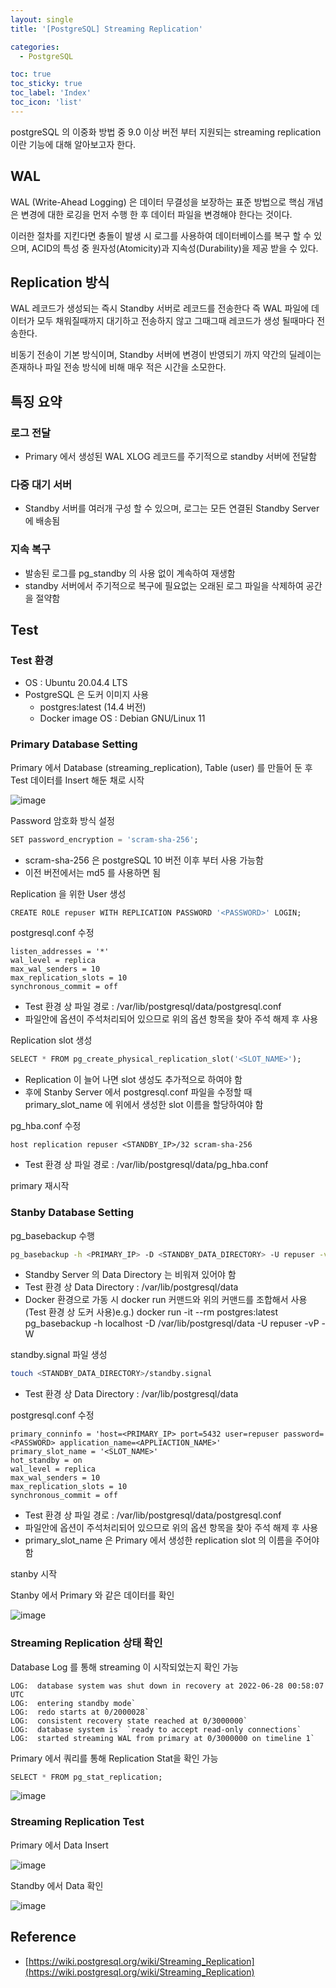 ```yaml
---
layout: single
title: '[PostgreSQL] Streaming Replication'

categories:
  - PostgreSQL

toc: true
toc_sticky: true
toc_label: 'Index'
toc_icon: 'list'
---
```


postgreSQL 의 이중화 방법 중 9.0 이상 버전 부터 지원되는 streaming replication 이란 기능에 대해 알아보고자 한다.

## WAL

WAL (Write-Ahead Logging) 은 데이터 무결성을 보장하는 표준 방법으로 핵심 개념은 변경에 대한 로깅을 먼저 수행 한 후 데이터 파일을 변경해야 한다는 것이다.

이러한 절차를 지킨다면 충돌이 발생 시 로그를 사용하여 데이터베이스를 복구 할 수 있으며, ACID의 특성 중 원자성(Atomicity)과 지속성(Durability)을 제공 받을 수 있다.

## Replication 방식

WAL 레코드가 생성되는 즉시 Standby 서버로 레코드를 전송한다 즉 WAL 파일에 데이터가 모두 채워질때까지 대기하고 전송하지 않고 그때그때 레코드가 생성 될때마다 전송한다.

비동기 전송이 기본 방식이며, Standby 서버에 변경이 반영되기 까지 약간의 딜레이는 존재하나 파일 전송 방식에 비해 매우 적은 시간을 소모한다.

## 특징 요약

### **로그 전달**

- Primary 에서 생성된 WAL XLOG 레코드를 주기적으로 standby 서버에 전달함

### **다중 대기 서버**

- Standby 서버를 여러개 구성 할 수 있으며, 로그는 모든 연결된 Standby Server 에 배송됨

### **지속 복구**

- 발송된 로그를 pg_standby 의 사용 없이 계속하여 재생함
- standby 서버에서 주기적으로 복구에 필요없는 오래된 로그 파일을 삭제하여 공간을 절약함

## Test

### **Test 환경**

- OS : Ubuntu 20.04.4 LTS
- PostgreSQL 은 도커 이미지 사용
    - postgres:latest (14.4 버전)
    - Docker image OS : Debian GNU/Linux 11

### **Primary Database Setting**

Primary 에서 Database (streaming_replication), Table (user) 를 만들어 둔 후 Test 데이터를 Insert 해둔 채로 시작

![image](/assets/images/streaming_replication/primary_table_1.PNG)

Password 암호화 방식 설정

```sql
SET password_encryption = 'scram-sha-256';
```

- scram-sha-256 은 postgreSQL 10 버전 이후 부터 사용 가능함
- 이전 버전에서는 md5 를 사용하면 됨

Replication 을 위한 User 생성

```sql
CREATE ROLE repuser WITH REPLICATION PASSWORD '<PASSWORD>' LOGIN;
```

postgresql.conf 수정

```
listen_addresses = '*'
wal_level = replica
max_wal_senders = 10
max_replication_slots = 10
synchronous_commit = off
```

- Test 환경 상 파일 경로 : /var/lib/postgresql/data/postgresql.conf
- 파일안에 옵션이 주석처리되어 있으므로 위의 옵션 항목을 찾아 주석 해제 후 사용

Replication slot 생성

```sql
SELECT * FROM pg_create_physical_replication_slot('<SLOT_NAME>');
```

- Replication 이 늘어 나면 slot 생성도 추가적으로 하여야 함
- 후에 Stanby Server 에서 postgresql.conf 파일을 수정할 때 primary_slot_name 에 위에서 생성한 slot 이름을 할당하여야 함

pg_hba.conf 수정

```
host replication repuser <STANDBY_IP>/32 scram-sha-256
```

- Test 환경 상 파일 경로 : /var/lib/postgresql/data/pg_hba.conf

primary 재시작

### **Stanby Database Setting**

pg_basebackup 수행

```bash
pg_basebackup -h <PRIMARY_IP> -D <STANDBY_DATA_DIRECTORY> -U repuser -vP -W
```

- Standby Server 의 Data Directory 는 비워져 있어야 함
- Test 환경 상 Data Directory : /var/lib/postgresql/data
- Docker 환경으로 가동 시 docker run 커맨드와 위의 커맨드를 조합해서 사용 (Test 환경 상 도커 사용)e.g.) docker run -it --rm postgres:latest pg_basebackup -h localhost -D /var/lib/postgresql/data -U repuser -vP -W

standby.signal 파일 생성

```bash
touch <STANDBY_DATA_DIRECTORY>/standby.signal
```

- Test 환경 상 Data Directory : /var/lib/postgresql/data

postgresql.conf 수정

```
primary_conninfo = 'host=<PRIMARY_IP> port=5432 user=repuser password=<PASSWORD> application_name=<APPLIACTION_NAME>'
primary_slot_name = '<SLOT_NAME>'
hot_standby = on
wal_level = replica
max_wal_senders = 10
max_replication_slots = 10
synchronous_commit = off
```

- Test 환경 상 파일 경로 : /var/lib/postgresql/data/postgresql.conf
- 파일안에 옵션이 주석처리되어 있으므로 위의 옵션 항목을 찾아 주석 해제 후 사용
- primary_slot_name 은 Primary 에서 생성한 replication slot 의 이름을 주어야 함

stanby 시작

Stanby 에서 Primary 와 같은 데이터를 확인

![image](/assets/images/streaming_replication/standby_table_1.PNG)

### **Streaming Replication 상태 확인**

Database Log 를 통해 streaming 이 시작되었는지 확인 가능

```
LOG:  database system was shut down in recovery at 2022-06-28 00:58:07 UTC
LOG:  entering standby mode`
LOG:  redo starts at 0/2000028`
LOG:  consistent recovery state reached at 0/3000000`
LOG:  database system is` `ready to accept read-only connections`
LOG:  started streaming WAL from primary at 0/3000000 on timeline 1`
```

Primary 에서 쿼리를 통해 Replication Stat을 확인 가능

```sql
SELECT * FROM pg_stat_replication;
```

![image](/assets/images/streaming_replication/pg_stat_replication.PNG)

### **Streaming Replication Test**

Primary 에서 Data Insert

![image](/assets/images/streaming_replication/primary_table_2.PNG)

Standby 에서 Data 확인

![image](/assets/images/streaming_replication/standby_table_2.PNG)

## Reference

- [https://wiki.postgresql.org/wiki/Streaming_Replication](https://wiki.postgresql.org/wiki/Streaming_Replication)
